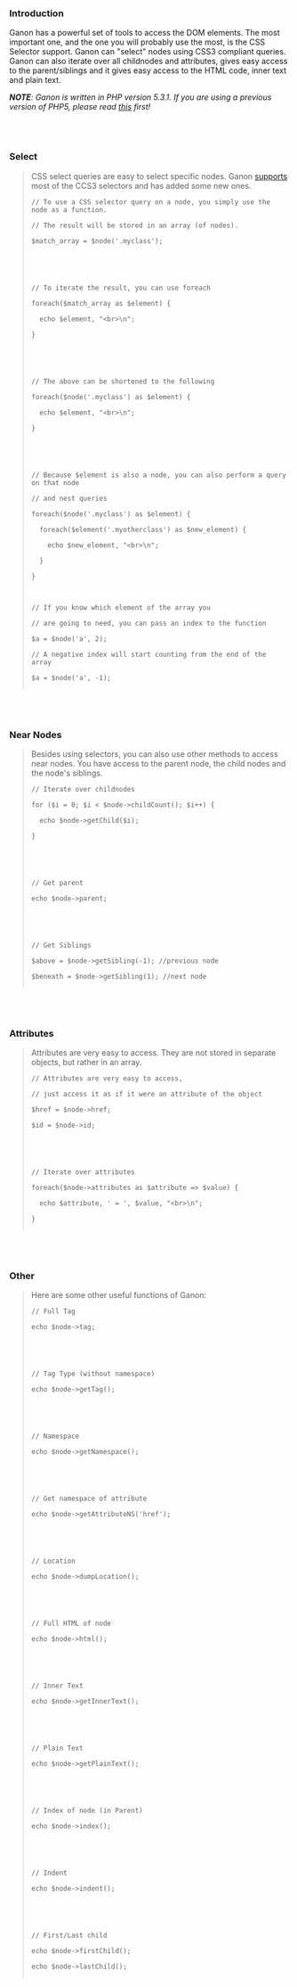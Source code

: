 ### Introduction ###

Ganon has a powerful set of tools to access the DOM elements. The most important one, and the one you will probably use the most, is the CSS Selector support. Ganon can "select" nodes using CSS3 compliant queries. Ganon can also iterate over all childnodes and attributes, gives easy access to the parent/siblings and it gives easy access to the HTML code, inner text and plain text.

_**NOTE**: Ganon is written in PHP version 5.3.1. If you are using a previous version of PHP5, please read [this](PHP4.md) first!_

<br><br>

<h3>Select</h3>

<blockquote>CSS select queries are easy to select specific nodes. Ganon <a href='Selectors.md'>supports</a> most of the CCS3 selectors and has added some new ones.<br>
<pre><code>// To use a CSS selector query on a node, you simply use the node as a function.<br>
// The result will be stored in an array (of nodes).<br>
$match_array = $node('.myclass');<br>
<br>
<br>
// To iterate the result, you can use foreach<br>
foreach($match_array as $element) {<br>
  echo $element, "&lt;br&gt;\n"; <br>
}<br>
<br>
<br>
// The above can be shortened to the following<br>
foreach($node('.myclass') as $element) {<br>
  echo $element, "&lt;br&gt;\n"; <br>
}<br>
<br>
<br>
// Because $element is also a node, you can also perform a query on that node<br>
// and nest queries<br>
foreach($node('.myclass') as $element) {<br>
  foreach($element('.myotherclass') as $new_element) {<br>
    echo $new_element, "&lt;br&gt;\n"; <br>
  }<br>
}<br>
<br>
// If you know which element of the array you<br>
// are going to need, you can pass an index to the function<br>
$a = $node('a', 2);<br>
// A negative index will start counting from the end of the array<br>
$a = $node('a', -1);<br>
</code></pre></blockquote>

<br><br>

<h3>Near Nodes</h3>

<blockquote>Besides using selectors, you can also use other methods to access near nodes. You have access to the parent node, the child nodes and the node's siblings.<br>
<pre><code>// Iterate over childnodes<br>
for ($i = 0; $i &lt; $node-&gt;childCount(); $i++) {<br>
  echo $node-&gt;getChild($i);<br>
}<br>
<br>
<br>
// Get parent<br>
echo $node-&gt;parent;<br>
<br>
<br>
// Get Siblings<br>
$above = $node-&gt;getSibling(-1); //previous node<br>
$beneath = $node-&gt;getSibling(1); //next node<br>
</code></pre></blockquote>

<br><br>

<h3>Attributes</h3>

<blockquote>Attributes are very easy to access. They are not stored in separate objects, but rather in an array.<br>
<pre><code>// Attributes are very easy to access,<br>
// just access it as if it were an attribute of the object<br>
$href = $node-&gt;href; <br>
$id = $node-&gt;id;<br>
<br>
<br>
// Iterate over attributes<br>
foreach($node-&gt;attributes as $attribute =&gt; $value) {<br>
  echo $attribute, ' = ', $value, "&lt;br&gt;\n"; <br>
}<br>
</code></pre></blockquote>

<br><br>

<h3>Other</h3>

<blockquote>Here are some other useful functions of Ganon:<br>
<pre><code>// Full Tag<br>
echo $node-&gt;tag;<br>
<br>
<br>
// Tag Type (without namespace)<br>
echo $node-&gt;getTag();<br>
<br>
<br>
// Namespace<br>
echo $node-&gt;getNamespace();<br>
<br>
<br>
// Get namespace of attribute<br>
echo $node-&gt;getAttributeNS('href');<br>
<br>
<br>
// Location<br>
echo $node-&gt;dumpLocation();<br>
<br>
<br>
// Full HTML of node<br>
echo $node-&gt;html();<br>
<br>
<br>
// Inner Text<br>
echo $node-&gt;getInnerText();<br>
<br>
<br>
// Plain Text<br>
echo $node-&gt;getPlainText();<br>
<br>
<br>
// Index of node (in Parent)<br>
echo $node-&gt;index();<br>
<br>
<br>
// Indent<br>
echo $node-&gt;indent();<br>
<br>
<br>
// First/Last child<br>
echo $node-&gt;firstChild();<br>
echo $node-&gt;lastChild();<br>
</code></pre>